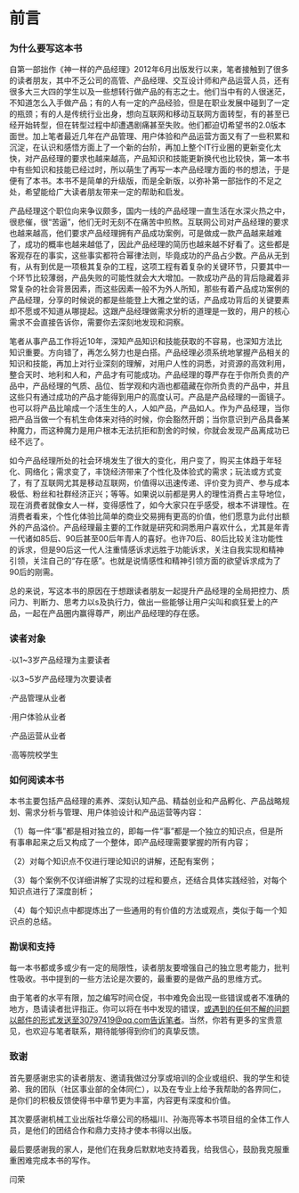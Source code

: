 # 前言

### 为什么要写这本书

自第一部拙作《神一样的产品经理》2012年6月出版发行以来，笔者接触到了很多的读者朋友，其中不乏公司的高管、产品经理、交互设计师和产品运营人员，还有很多大三大四的学生以及一些想转行做产品的有志之士。他们当中有的人很迷茫，不知道怎么入手做产品；有的人有一定的产品经验，但是在职业发展中碰到了一定的瓶颈；有的人是传统行业出身，想向互联网和移动互联网方面转型，有的甚至已经开始转型，但在转型过程中却遭遇剧痛甚至失败。他们都迫切希望书的2.0版本面世。加上笔者最近几年在产品管理、用户体验和产品运营方面又有了一些积累和沉淀，在认识和感悟方面上了一个新的台阶，再加上整个IT行业圈的更新变化太快，对产品经理的要求也越来越高，产品知识和技能更新换代也比较快，第一本书中有些知识和技能已经过时，所以萌生了再写一本产品经理方面的书的想法，于是便有了本书。本书不是简单的升级版，而是全新版，以弥补第一部拙作的不足之处，希望能给广大读者朋友带来一定的帮助和启发。

产品经理这个职位向来争议颇多，国内一线的产品经理一直生活在水深火热之中，很悲催，很“苦逼”，他们无时无刻不在痛苦中煎熬。互联网公司对产品经理的要求也越来越高，他们要求产品经理拥有产品成功案例，可是做成一款产品越来越难了，成功的概率也越来越低了，因此产品经理的简历也越来越不好看了。这些都是客观存在的事实，这些事实都符合幂律法则，毕竟成功的产品占少数。产品从无到有，从有到优是一项极其复杂的工程，这项工程有着复杂的关键环节，只要其中一个环节比较薄弱，产品失败的可能性就会大大增加。一款成功产品的背后隐藏着非常复杂的社会背景因素，而这些因素一般不为外人所知，那些有着产品成功案例的产品经理，分享的时候说的都是些能登上大雅之堂的话，产品成功背后的关键要素却不愿或不知道从哪提起。这跟产品经理做需求分析的道理是一致的，用户的核心需求不会直接告诉你，需要你去深刻地发现和洞察。

笔者从事产品工作将近10年，深知产品知识和技能获取的不容易，也深知方法比知识重要。方向错了，再怎么努力也是白搭。产品经理必须系统地掌握产品相关的知识和技能，再加上对行业深刻的理解，对用户人性的洞悉，对资源的高效利用，整合天时、地利和人和，产品才有可能成功。产品经理的尊严存在于你所负责的产品中，产品经理的气质、品位、哲学观和内涵也都蕴藏在你所负责的产品中，并且这些只有通过成功的产品才能得到用户的高度认可。产品是产品经理的一面镜子。也可以将产品比喻成一个活生生的人，人如产品，产品如人。作为产品经理，当你把产品当做一个有机生命体来对待的时候，你会豁然开朗；当你意识到产品具备某种魔力，而这种魔力是用户根本无法抗拒和割舍的时候，你就会发现产品离成功已经不远了。

如今产品经理所处的社会环境发生了很大的变化，用户变了，购买主体趋于年轻化、网络化；需求变了，丰饶经济带来了个性化及体验式的需求；玩法或方式变了，有了互联网尤其是移动互联网，价值得以迅速传递、评价变为资产、参与成本极低、粉丝和社群经济正兴；等等。如果说以前都是男人的理性消费占主导地位，现在消费者就像女人一样，变得感性了，如今大家只在乎感受，根本不讲理性。在消费者看来，个性化体验比简单的商业交易拥有更高的价值，他们愿意为此付出额外的产品溢价。产品经理最主要的工作就是研究和洞悉用户喜欢什么，尤其是年青一代诸如85后、90后甚至00后年青人的喜好。也许70后、80后比较关注功能性的诉求，但是90后这一代人注重情感诉求远胜于功能诉求，关注自我实现和精神引领，关注自己的“存在感”。也就是说情感性和精神引领方面的欲望诉求成为了90后的刚需。

总的来说，写这本书的原因在于想跟读者朋友一起提升产品经理的全局把控力、质问力、判断力、思考力以s及执行力，做出一些能够让用户尖叫和疯狂爱上的产品，一起在产品圈内赢得尊严，刷出产品经理的存在感。

### 读者对象

·以1~3岁产品经理为主要读者

·以3~5岁产品经理为次要读者

·产品管理从业者

·用户体验从业者

·产品运营从业者

·高等院校学生

### 如何阅读本书

本书主要包括产品经理的素养、深刻认知产品、精益创业和产品孵化、产品战略规划、需求分析与管理、用户体验设计和产品运营等内容：

（1）每一件“事”都是相对独立的，即每一件“事”都是一个独立的知识点，但是所有事串起来之后又构成了一个整体，即产品经理需要掌握的所有内容；

（2）对每个知识点不仅进行理论知识的讲解，还配有案例；

（3）每个案例不仅详细讲解了实现的过程和要点，还结合具体实践经验，对每个知识点进行了深度剖析；

（4）每个知识点中都提炼出了一些通用的有价值的方法或观点，类似于每一个知识点的总结。

### 勘误和支持

每一本书都或多或少有一定的局限性，读者朋友要增强自己的独立思考能力，批判性吸收。书中提到的一些方法论是次要的，最重要的是做产品的思维方式。

由于笔者的水平有限，加之编写时间仓促，书中难免会出现一些错误或者不准确的地方，恳请读者批评指正。你可以将在书中发现的错误，或遇到的任何不解的问题以邮件的形式发送至30797419@qq.com告诉笔者。当然，你若有更多的宝贵意见，也欢迎与笔者联系，期待能够得到你们的真挚反馈。

### 致谢

首先要感谢忠实的读者朋友、邀请我做过分享或培训的企业或组织、我的学生和徒弟、我的团队（社区事业部的全体同仁），以及在专业上给予我帮助的各界同仁，是你们的积极反馈使得书中章节更为丰富，内容更有深度和价值。

其次要感谢机械工业出版社华章公司的杨福川、孙海亮等本书项目组的全体工作人员，是他们的团结合作和鼎力支持才使本书得以出版。

最后要感谢我的家人，是他们在我身后默默地支持着我，给我信心，鼓励我克服重重困难完成本书的写作。

闫荣
